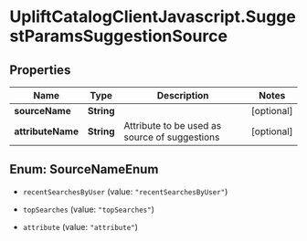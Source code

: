 # UpliftCatalogClientJavascript.SuggestParamsSuggestionSource

## Properties

Name | Type | Description | Notes
------------ | ------------- | ------------- | -------------
**sourceName** | **String** |  | [optional] 
**attributeName** | **String** | Attribute to be used as source of suggestions | [optional] 



## Enum: SourceNameEnum


* `recentSearchesByUser` (value: `"recentSearchesByUser"`)

* `topSearches` (value: `"topSearches"`)

* `attribute` (value: `"attribute"`)




